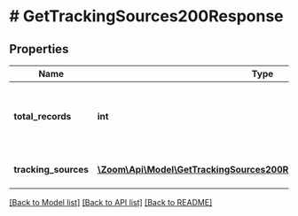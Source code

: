 # # GetTrackingSources200Response

## Properties

Name | Type | Description | Notes
------------ | ------------- | ------------- | -------------
**total_records** | **int** | The total number of registration records for this Webinar. | [optional]
**tracking_sources** | [**\Zoom\Api\Model\GetTrackingSources200ResponseTrackingSourcesInner[]**](GetTrackingSources200ResponseTrackingSourcesInner.md) | Tracking Sources object. | [optional]

[[Back to Model list]](../../README.md#models) [[Back to API list]](../../README.md#endpoints) [[Back to README]](../../README.md)
